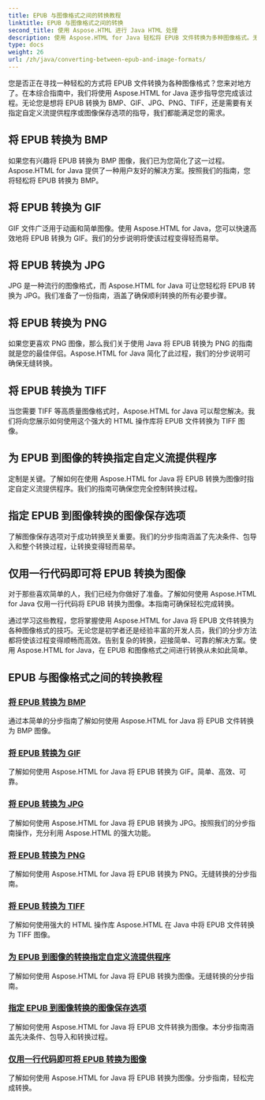 ```yaml
---
title: EPUB 与图像格式之间的转换教程
linktitle: EPUB 与图像格式之间的转换
second_title: 使用 Aspose.HTML 进行 Java HTML 处理
description: 使用 Aspose.HTML for Java 轻松将 EPUB 文件转换为多种图像格式。无缝转换的分步指南。
type: docs
weight: 26
url: /zh/java/converting-between-epub-and-image-formats/
---
```


您是否正在寻找一种轻松的方式将 EPUB 文件转换为各种图像格式？您来对地方了。在本综合指南中，我们将使用 Aspose.HTML for Java 逐步指导您完成该过程。无论您是想将 EPUB 转换为 BMP、GIF、JPG、PNG、TIFF，还是需要有关指定自定义流提供程序或图像保存选项的指导，我们都能满足您的需求。

## 将 EPUB 转换为 BMP
如果您有兴趣将 EPUB 转换为 BMP 图像，我们已为您简化了这一过程。Aspose.HTML for Java 提供了一种用户友好的解决方案。按照我们的指南，您将轻松将 EPUB 转换为 BMP。 

## 将 EPUB 转换为 GIF
GIF 文件广泛用于动画和简单图像。使用 Aspose.HTML for Java，您可以快速高效地将 EPUB 转换为 GIF。我们的分步说明将使该过程变得轻而易举。

## 将 EPUB 转换为 JPG
JPG 是一种流行的图像格式，而 Aspose.HTML for Java 可让您轻松将 EPUB 转换为 JPG。我们准备了一份指南，涵盖了确保顺利转换的所有必要步骤。

## 将 EPUB 转换为 PNG
如果您更喜欢 PNG 图像，那么我们关于使用 Java 将 EPUB 转换为 PNG 的指南就是您的最佳伴侣。Aspose.HTML for Java 简化了此过程，我们的分步说明可确保无缝转换。

## 将 EPUB 转换为 TIFF
当您需要 TIFF 等高质量图像格式时，Aspose.HTML for Java 可以帮您解决。我们将向您展示如何使用这个强大的 HTML 操作库将 EPUB 文件转换为 TIFF 图像。

## 为 EPUB 到图像的转换指定自定义流提供程序
定制是关键。了解如何在使用 Aspose.HTML for Java 将 EPUB 转换为图像时指定自定义流提供程序。我们的指南可确保您完全控制转换过程。

## 指定 EPUB 到图像转换的图像保存选项
了解图像保存选项对于成功转换至关重要。我们的分步指南涵盖了先决条件、包导入和整个转换过程，让转换变得轻而易举。

## 仅用一行代码即可将 EPUB 转换为图像
对于那些喜欢简单的人，我们已经为你做好了准备。了解如何使用 Aspose.HTML for Java 仅用一行代码将 EPUB 转换为图像。本指南可确保轻松完成转换。

通过学习这些教程，您将掌握使用 Aspose.HTML for Java 将 EPUB 文件转换为各种图像格式的技巧。无论您是初学者还是经验丰富的开发人员，我们的分步方法都将使该过程变得顺畅而高效。告别复杂的转换，迎接简单、可靠的解决方案。使用 Aspose.HTML for Java，在 EPUB 和图像格式之间进行转换从未如此简单。
## EPUB 与图像格式之间的转换教程
### [将 EPUB 转换为 BMP](./convert-epub-to-bmp/)
通过本简单的分步指南了解如何使用 Aspose.HTML for Java 将 EPUB 文件转换为 BMP 图像。
### [将 EPUB 转换为 GIF](./convert-epub-to-gif/)
了解如何使用 Aspose.HTML for Java 将 EPUB 转换为 GIF。简单、高效、可靠。
### [将 EPUB 转换为 JPG](./convert-epub-to-jpg/)
了解如何使用 Aspose.HTML for Java 将 EPUB 转换为 JPG。按照我们的分步指南操作，充分利用 Aspose.HTML 的强大功能。
### [将 EPUB 转换为 PNG](./convert-epub-to-png/)
了解如何使用 Aspose.HTML for Java 将 EPUB 转换为 PNG。无缝转换的分步指南。
### [将 EPUB 转换为 TIFF](./convert-epub-to-tiff/)
了解如何使用强大的 HTML 操作库 Aspose.HTML 在 Java 中将 EPUB 文件转换为 TIFF 图像。
### [为 EPUB 到图像的转换指定自定义流提供程序](./convert-epub-to-image-specify-custom-stream-provider/)
了解如何使用 Aspose.HTML for Java 将 EPUB 转换为图像。无缝转换的分步指南。
### [指定 EPUB 到图像转换的图像保存选项](./convert-epub-to-image-specify-image-save-options/)
了解如何使用 Aspose.HTML for Java 将 EPUB 文件转换为图像。本分步指南涵盖先决条件、包导入和转换过程。
### [仅用一行代码即可将 EPUB 转换为图像](./convert-epub-to-image-single-line/)
了解如何使用 Aspose.HTML for Java 将 EPUB 转换为图像。分步指南，轻松完成转换。
